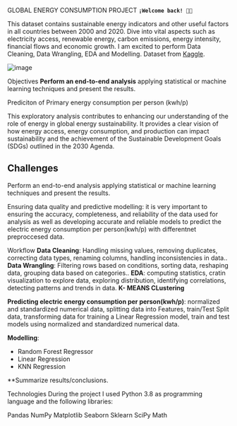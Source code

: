 GLOBAL ENERGY CONSUMPTION PROJECT
**`¡Welcome back! 👋🏼`**

This dataset contains sustainable energy indicators and other useful factors in all countries between 2000 and 2020. Dive into vital aspects such as electricity access, renewable energy, carbon emissions, energy intensity, financial flows and economic growth. I am excited to perform Data Cleaning, Data Wrangling, EDA and Modelling. Dataset from [Kaggle](https://www.kaggle.com/datasets/anshtanwar/global-data-on-sustainable-energy).


![image](https://github.com/EmiliaLopez/GLOBAL_ENERGY_CONSUMPTION_PROJECT/blob/main/Slides/mano-humana-sosteniendo-hoja-verde-que-simboliza-ambientalismo-generado-ia.jpg)


Objectives
**Perform an end-to-end analysis** applying statistical or machine learning techniques and present the results.

Prediciton of Primary energy consumption per person (kwh/p)

This exploratory analysis contributes to enhancing our understanding of the role of energy in global energy sustainability. It provides a clear vision of how energy access, energy consumption, and production can impact sustainability and the achievement of the Sustainable Development Goals (SDGs) outlined in the 2030 Agenda.

## Challenges
Perform an end-to-end analysis applying statistical or machine learning techniques and present the results.

Ensuring data quality and predictive modelling: it is very important to ensuring the accuracy, completeness, and reliability of the  data used for analysis as well as developing accurate and reliable models to predict the electric energy consumption per person(kwh/p) with differentnet preproccesed data.

Workflow
**Data Cleaning**: Handling missing values, removing duplicates, correcting data types, renaming columns, handling inconsistencies in data..
**Data Wrangling**: Filtering rows based on conditions, sorting data, reshaping data, grouping data based on categories..
**EDA**: computing statistics, cratin visualization to explore data, exploring distribution, identifying correlations, detecting patterns and trends in data.
**K- MEANS CLustering**

**Predicting electric energy consumption per person(kwh/p)**: normalized and standardized numerical data,  splitting data into Features, train/Test Split data, transforming data for training a Linear Regression model, train and test models using normalized and standardized numerical data.

**Modelling**:

- Random Forest Regressor
- Linear Regression
- KNN Regression
  
**Summarize results/conclusions.


Technologies
During the project I used Python 3.8 as programming language and the following libraries:

Pandas
NumPy
Matplotlib
Seaborn
Sklearn
SciPy
Math
 
